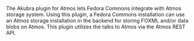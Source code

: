 The Akubra plugin for Atmos lets Fedora Commons integrate with Atmos storage system. Using this plugin, a Fedora Commons installation can use an Atmos storage installation in the backend for storing FOXML and/or data blobs on Atmos.
This plugin utilizes the talks to Atmos via the Atmos REST API.